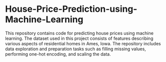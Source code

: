 # House-Price-Prediction-using-Machine-Learning
This repository contains code for predicting house prices using machine learning. The dataset used in this project consists of features describing various aspects of residential homes in Ames, Iowa. The repository includes data exploration and preparation tasks such as filling missing values, performing one-hot encoding, and scaling the data.
